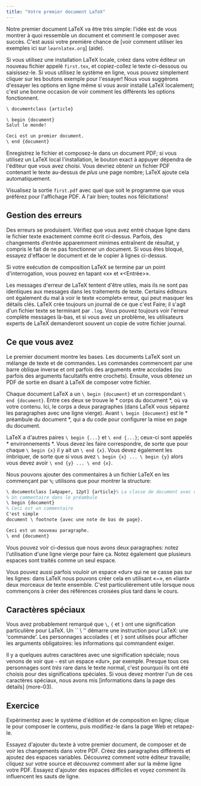 ```yaml
---
title: "Votre premier document LaTeX"
---
```


Notre premier document LaTeX va être très simple: l'idée est de vous montrer
à quoi ressemble un document et comment le composer avec succès. C'est aussi votre
première chance de [voir comment utiliser les exemples ici sur `learnlatex.org`] (aide).

Si vous utilisez une installation LaTeX locale, créez dans votre éditeur un nouveau fichier
appelé `first.tex`, et copiez-collez le texte ci-dessous ou saisissez-le.
Si vous utilisez le système en ligne, vous pouvez simplement cliquer sur les boutons
exemple pour l'essayer! Nous vous suggérons d'essayer les options en ligne même si vous
avoir installé LaTeX localement; c'est une bonne occasion de voir comment les différents
les options fonctionnent.
```latex
\ documentclass {article}

\ begin {document}
Salut le monde!

Ceci est un premier document.
\ end {document}
```

Enregistrez le fichier et composez-le dans un document PDF; si vous utilisez un LaTeX local
l'installation, le bouton exact à appuyer dépendra de l'éditeur que vous avez
choisi. Vous devriez obtenir un fichier PDF contenant le texte au-dessus de _plus_ une page
nombre; LaTeX ajoute cela automatiquement.

Visualisez la sortie `first.pdf` avec
quel que soit le programme que vous préférez pour l'affichage PDF.
A l'air bien; toutes nos félicitations!

## Gestion des erreurs

Des erreurs se produisent.
Vérifiez que vous avez entré chaque ligne dans le fichier texte exactement comme écrit ci-dessus.
Parfois, des changements d’entrée apparemment minimes entraînent de
résultat, y compris le fait de ne pas fonctionner un document.
Si vous êtes bloqué, essayez d'effacer le document et de le copier à
lignes ci-dessus.

Si votre exécution de composition LaTeX se termine par un point d'interrogation, vous pouvez
en tapant «x» et «<Entrée>».

Les messages d'erreur de LaTeX tentent d'être utiles, mais ils ne sont pas identiques aux messages
dans les traitements de texte. Certains éditeurs ont également du mal à voir le texte «complet»
erreur, qui peut masquer les détails clés. LaTeX crée toujours un journal de ce que c'est
Faire; il s'agit d'un fichier texte se terminant par `.log`. Vous pouvez toujours voir l'erreur complète
messages là-bas, et si vous avez un problème, les utilisateurs experts de LaTeX demanderont souvent un
copie de votre fichier journal.

## Ce que vous avez

Le premier document montre les bases.
Les documents LaTeX sont un mélange de texte et de commandes.
Les commandes commencent par une barre oblique inverse
et ont parfois des arguments entre accolades
(ou parfois des arguments facultatifs entre crochets).
Ensuite, vous obtenez un PDF de sortie en disant à LaTeX de composer votre fichier.

Chaque document LaTeX a un `\ begin {document}` et un correspondant
`\ end {document}`.
Entre ces deux se trouve le * corps du document *, où va votre contenu.
Ici, le corps a deux paragraphes (dans LaTeX vous séparez les paragraphes
avec une ligne vierge).
Avant `\ begin {document}` est le * préambule du document *,
qui a du code pour configurer la mise en page du document.

LaTeX a d'autres paires `\ begin {...}` et `\ end {...}`; ceux-ci sont
appelés * environnements *.
Vous devez les faire correspondre, de sorte que pour chaque `\ begin {x}` il y ait un `\ end {x}`.
Vous devez également les imbriquer, de sorte que si vous avez
`\ begin {x} ... \ begin {y}` alors vous devez avoir
`\ end {y} ... \ end {x}`.

Nous pouvons ajouter des commentaires à un fichier LaTeX en les commençant par `%`; utilisons
que pour montrer la structure:
```latex
\ documentclass [a4paper, 12pt] {article}% La classe de document avec des options
% Un commentaire dans le préambule
\ begin {document}
% Ceci est un commentaire
C'est simple
document \ footnote {avec une note de bas de page}.

Ceci est un nouveau paragraphe.
\ end {document}
```

Vous pouvez voir ci-dessus que nous avons deux paragraphes: notez l'utilisation d'une ligne vierge
pour faire ça. Notez également que plusieurs espaces sont traités comme un seul espace.

Vous pouvez aussi parfois vouloir un espace «dur» qui ne se casse pas sur les lignes: dans
LaTeX nous pouvons créer cela en utilisant «~», en «liant» deux morceaux de texte ensemble. C'est
particulièrement utile lorsque nous commençons à créer des références croisées plus tard dans le cours.

## Caractères spéciaux

Vous avez probablement remarqué que `` \ ``, `{` et `}` ont une signification particulière pour LaTeX.
Un `` \ '' démarre une instruction pour LaTeX: une 'commande'. Les personnages accolades
 `{` et `}` sont utilisés pour afficher les arguments obligatoires: les informations qui commandent
 exiger.

Il y a quelques autres caractères avec une signification spéciale; nous venons de voir que `~`
est un espace «dur», par exemple. Presque tous ces personnages sont _très_
rare dans le texte normal, c'est pourquoi ils ont été choisis pour des significations spéciales.
Si vous devez montrer l'un de ces caractères spéciaux, nous avons mis
[informations dans la page des détails] (more-03).

## Exercice

Expérimentez avec le système d'édition et de composition en ligne; clique le
pour composer le contenu, puis modifiez-le dans la page Web et retapez-le.

Essayez d'ajouter du texte à votre premier document, de composer et de voir les changements dans
votre PDF. Créez des paragraphes différents et ajoutez des espaces variables. Découvrez comment
votre éditeur travaille; cliquez sur votre source et découvrez comment aller sur la même ligne
votre PDF. Essayez d'ajouter des espaces difficiles et voyez comment ils influencent les sauts de ligne.
